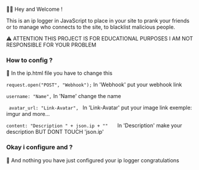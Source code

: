 👋🏽 Hey and Welcome !

This is an ip logger in JavaScript to place in your site to prank your friends or to manage who connects to the site, to blacklist malicious people.

⚠️ ATTENTION THIS PROJECT IS FOR EDUCATIONAL PURPOSES I AM NOT RESPONSIBLE FOR YOUR PROBLEM

### How to config ?
📝 In the ip.html file you have to change this

```request.open("POST", "Webhook");``` In 'Webhook' put your webhook link

```username: "Name",``` In 'Name' change the name

```  avatar_url: "Link-Avatar",  ``` In 'Link-Avatar' put your image link exemple: imgur and more...

```content: "Description " + json.ip + ""   ``` In 'Description' make your description BUT DONT TOUCH 'json.ip'

### Okay i configure and ?
🎉 And nothing you have just configured your ip logger congratulations
